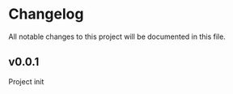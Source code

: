 # Changelog
All notable changes to this project will be documented in this file.

## v0.0.1

Project init